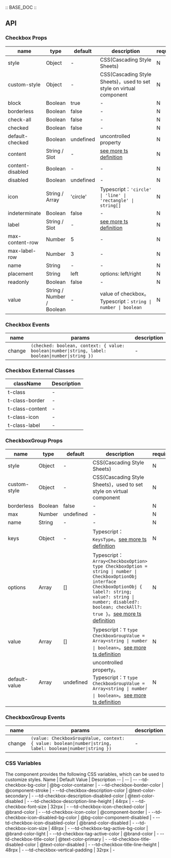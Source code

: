 :: BASE_DOC ::

## API

### Checkbox Props

name | type | default | description | required
-- | -- | -- | -- | --
style | Object | - | CSS(Cascading Style Sheets) | N
custom-style | Object | - | CSS(Cascading Style Sheets)，used to set style on virtual component | N
block | Boolean | true | \- | N
borderless | Boolean | false | \- | N
check-all | Boolean | false | \- | N
checked | Boolean | false | \- | N
default-checked | Boolean | undefined | uncontrolled property | N
content | String / Slot | - | [see more ts definition](https://github.com/Tencent/tdesign-miniprogram/blob/develop/src/common/common.ts) | N
content-disabled | Boolean | - | \- | N
disabled | Boolean | undefined | \- | N
icon | String / Array | 'circle' | Typescript：`'circle' \| 'line' \| 'rectangle' \| string[]` | N
indeterminate | Boolean | false | \- | N
label | String / Slot | - | [see more ts definition](https://github.com/Tencent/tdesign-miniprogram/blob/develop/src/common/common.ts) | N
max-content-row | Number | 5 | \- | N
max-label-row | Number | 3 | \- | N
name | String | - | \- | N
placement | String | left | options: left/right | N
readonly | Boolean | false | \- | N
value | String / Number / Boolean | - | value of checkbox。Typescript：`string \| number \| boolean` | N

### Checkbox Events

name | params | description
-- | -- | --
change | `(checked: boolean, context: { value: boolean\|number\|string, label: boolean\|number\|string })` | \-
### Checkbox External Classes

className | Description
-- | --
t-class | \-
t-class-border | \-
t-class-content | \-
t-class-icon | \-
t-class-label | \-


### CheckboxGroup Props

name | type | default | description | required
-- | -- | -- | -- | --
style | Object | - | CSS(Cascading Style Sheets) | N
custom-style | Object | - | CSS(Cascading Style Sheets)，used to set style on virtual component | N
borderless | Boolean | false | \- | N
max | Number | undefined | \- | N
name | String | - | \- | N
keys | Object | - | Typescript：`KeysType`。[see more ts definition](https://github.com/Tencent/tdesign-miniprogram/blob/develop/src/common/common.ts) | N
options | Array | [] | Typescript：`Array<CheckboxOption>` `type CheckboxOption = string \| number \| CheckboxOptionObj` `interface CheckboxOptionObj { label?: string; value?: string \| number; disabled?: boolean; checkAll?: true }`。[see more ts definition](https://github.com/Tencent/tdesign-miniprogram/tree/develop/src/checkbox-group/type.ts) | N
value | Array | [] | Typescript：`T` `type CheckboxGroupValue = Array<string \| number \| boolean>`。[see more ts definition](https://github.com/Tencent/tdesign-miniprogram/tree/develop/src/checkbox-group/type.ts) | N
default-value | Array | undefined | uncontrolled property。Typescript：`T` `type CheckboxGroupValue = Array<string \| number \| boolean>`。[see more ts definition](https://github.com/Tencent/tdesign-miniprogram/tree/develop/src/checkbox-group/type.ts) | N

### CheckboxGroup Events

name | params | description
-- | -- | --
change | `(value: CheckboxGroupValue, context: { value: boolean\|number\|string, label: boolean\|number\|string })` | \-

### CSS Variables

The component provides the following CSS variables, which can be used to customize styles.
Name | Default Value | Description 
-- | -- | --
--td-checkbox-bg-color | @bg-color-container | - 
--td-checkbox-border-color | @component-stroke | - 
--td-checkbox-description-color | @text-color-secondary | - 
--td-checkbox-description-disabled-color | @text-color-disabled | - 
--td-checkbox-description-line-height | 44rpx | - 
--td-checkbox-font-size | 32rpx | - 
--td-checkbox-icon-checked-color | @brand-color | - 
--td-checkbox-icon-color | @component-border | - 
--td-checkbox-icon-disabled-bg-color | @bg-color-component-disabled | - 
--td-checkbox-icon-disabled-color | @brand-color-disabled | - 
--td-checkbox-icon-size | 48rpx | - 
--td-checkbox-tag-active-bg-color | @brand-color-light | - 
--td-checkbox-tag-active-color | @brand-color | - 
--td-checkbox-title-color | @text-color-primary | - 
--td-checkbox-title-disabled-color | @text-color-disabled | - 
--td-checkbox-title-line-height | 48rpx | - 
--td-checkbox-vertical-padding | 32rpx | -